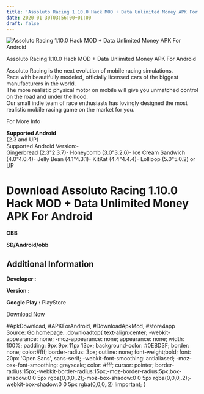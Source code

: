 ```yaml
---
title: 'Assoluto Racing 1.10.0 Hack MOD + Data Unlimited Money APK For Android'
date: 2020-01-30T03:56:00+01:00
draft: false
---
```


![Assoluto Racing 1.10.0 Hack MOD + Data Unlimited Money APK For Android](https://i1.wp.com/apkhome.net/wp-content/uploads/2017/06/Assoluto-Racing-1.10.0.png "Assoluto Racing 1.10.0 Hack MOD + Data Unlimited Money APK For Android")

  

Assoluto Racing 1.10.0 Hack MOD + Data Unlimited Money APK For Android

Assoluto Racing is the next evolution of mobile racing simulations.  
Race with beautifully modeled, officially licensed cars of the biggest manufacturers in the world.  
The more realistic physical motor on mobile will give you unmatched control on the road and under the hood.  
Our small indie team of race enthusiasts has lovingly designed the most realistic mobile racing game on the market for you.

For More Info

**Supported Android**  
{2.3 and UP}  
Supported Android Version:-  
Gingerbread (2.3"2.3.7)- Honeycomb (3.0"3.2.6)- Ice Cream Sandwich (4.0"4.0.4)- Jelly Bean (4.1"4.3.1)- KitKat (4.4"4.4.4)- Lollipop (5.0"5.0.2) or UP

Download Assoluto Racing 1.10.0 Hack MOD + Data Unlimited Money APK For Android
===============================================================================

**OBB**

**SD/Android/obb**

Additional Information
----------------------

**Developer :**

**Version :**

**Google Play :** PlayStore

  

[Download Now](https://store4app.co/post/assoluto-racing-1-10-0-hack-mod-data-unlimited-money-apk-for-android_1573671256)

  
#ApkDownload, #APKForAndroid, #DownloadApkMod, #store4app  
Source: [Go homepage.](https://store4app.co/post/assoluto-racing-1-10-0-hack-mod-data-unlimited-money-apk-for-android_1573671256) .downloadtop{ text-align:center; -webkit-appearance: none; -moz-appearance: none; appearance: none; width: 100%; padding: 9px 9px 11px 13px; background-color: #0EBD3F; border: none; color:#fff; border-radius: 3px; outline: none; font-weight;bold; font: 20px 'Open Sans', sans-serif; -webkit-font-smoothing: antialiased; -moz-osx-font-smoothing: grayscale; color: #fff; cursor: pointer; border-radius:15px;-webkit-border-radius:15px;-moz-border-radius:5px;box-shadow:0 0 5px rgba(0,0,0,.2);-moz-box-shadow:0 0 5px rgba(0,0,0,.2);-webkit-box-shadow:0 0 5px rgba(0,0,0,.2) !important; }
